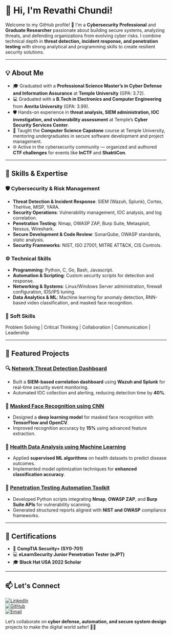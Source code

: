 # 👋 Hi, I'm Revathi Chundi!  

Welcome to my GitHub profile! 🚀 I'm a **Cybersecurity Professional** and **Graduate Researcher** passionate about building secure systems, analyzing threats, and defending organizations from evolving cyber risks. I combine technical depth in **threat detection, incident response, and penetration testing** with strong analytical and programming skills to create resilient security solutions.  

---

## 💡 About Me  

- 🎓 Graduated with a **Professional Science Master’s in Cyber Defense and Information Assurance** at **Temple University** (GPA: 3.72).  
- 💻 Graduated with a **B.Tech in Electronics and Computer Engineering** from **Amrita University** (GPA: 3.99).  
- 🛡️ Hands-on experience in **threat analysis, SIEM administration, IOC investigation, and vulnerability assessment** at Temple’s **Cyber Security Services Center**.  
- 💬 Taught the **Computer Science Capstone** course at Temple University, mentoring undergraduates in secure software development and project management.  
- 🌐 Active in the cybersecurity community — organized and authored **CTF challenges** for events like **InCTF** and **ShaktiCon**.  

---

## 🧰 Skills & Expertise  

### 🛡️ **Cybersecurity & Risk Management**  
- **Threat Detection & Incident Response**: SIEM (Wazuh, Splunk), Cortex, TheHive, MISP, YARA.  
- **Security Operations**: Vulnerability management, IOC analysis, and log correlation.  
- **Penetration Testing**: Nmap, OWASP ZAP, Burp Suite, Metasploit, Nessus, Wireshark.  
- **Secure Development & Code Review**: SonarQube, OWASP standards, static analysis.  
- **Security Frameworks**: NIST, ISO 27001, MITRE ATT&CK, CIS Controls.  

### ⚙️ **Technical Skills**  
- **Programming**: Python, C, Go, Bash, Javascript.  
- **Automation & Scripting**: Custom security scripts for detection and response.  
- **Networking & Systems**: Linux/Windows Server administration, firewall configuration, IDS/IPS tuning.  
- **Data Analytics & ML**: Machine learning for anomaly detection, RNN-based video classification, and masked face recognition.  

### 🤝 **Soft Skills**  
Problem Solving | Critical Thinking | Collaboration | Communication | Leadership  

---

## 🚀 Featured Projects  

### 🔍 [Network Threat Detection Dashboard](#)
- Built a **SIEM-based correlation dashboard** using **Wazuh and Splunk** for real-time security event monitoring.  
- Automated IOC collection and alerting, reducing detection time by **40%**.  

### 🧬 [Masked Face Recognition using CNN](#)
- Designed a **deep learning model** for masked face recognition with **TensorFlow and OpenCV**.  
- Improved recognition accuracy by **15%** using advanced feature extraction.  

### 💉 [Health Data Analysis using Machine Learning](#)
- Applied **supervised ML algorithms** on health datasets to predict disease outcomes.  
- Implemented model optimization techniques for **enhanced classification accuracy**.  

### 🔐 [Penetration Testing Automation Toolkit](#)
- Developed Python scripts integrating **Nmap**, **OWASP ZAP**, and **Burp Suite APIs** for vulnerability scanning.  
- Generated structured reports aligned with **NIST and OWASP** compliance frameworks.  

---

## 📜 Certifications  

- 🥇 **CompTIA Security+ (SY0-701)**  
- 💻 **eLearnSecurity Junior Penetration Tester (eJPT)**  
- 🎓 **Black Hat USA 2022 Scholar**

---

## 📫 Let's Connect  

[![LinkedIn](https://img.shields.io/badge/LinkedIn-0077B5?style=for-the-badge&logo=LinkedIn&logoColor=white)](https://www.linkedin.com/in/revathi-chundi)  
[![GitHub](https://img.shields.io/badge/GitHub-181717?style=for-the-badge&logo=GitHub&logoColor=white)](https://github.com/revathi-chundi)  
[![Email](https://img.shields.io/badge/Email-D14836?style=for-the-badge&logo=Gmail&logoColor=white)](mailto:revathi512954@gmail.com)  

Let’s collaborate on **cyber defense, automation, and secure system design** projects to make the digital world safer! 🔐✨  
